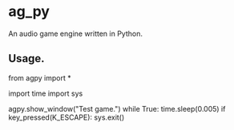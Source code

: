 # ag_py
An audio game engine written in Python.
## Usage.
from agpy import *

import time
import sys


agpy.show_window("Test game.")
while True:
    time.sleep(0.005)
    if key_pressed(K_ESCAPE):
        sys.exit()
